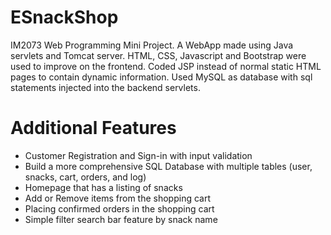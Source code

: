 # ESnackShop
IM2073 Web Programming Mini Project. 
A WebApp made using Java servlets and Tomcat server. HTML, CSS, Javascript and Bootstrap were used to improve on the frontend. Coded JSP instead of normal static HTML pages to contain dynamic information. Used MySQL as database with sql statements injected into the backend servlets.

# Additional Features
- Customer Registration and Sign-in with input validation
- Build a more comprehensive SQL Database with multiple tables (user, snacks, cart, orders, and log)
- Homepage that has a listing of snacks
- Add or Remove items from the shopping cart
- Placing confirmed orders in the shopping cart
- Simple filter search bar feature by snack name
